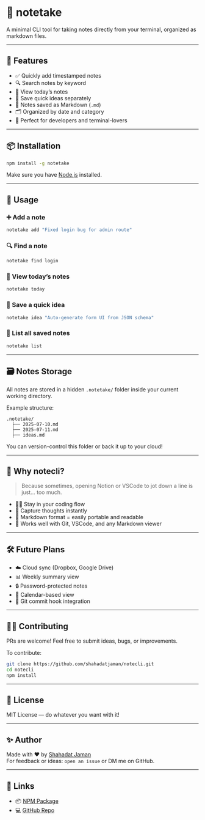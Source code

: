 # 📝 notetake

A minimal CLI tool for taking notes directly from your terminal, organized as markdown files.

---

## 🚀 Features

- ✅ Quickly add timestamped notes  
- 🔍 Search notes by keyword  
- 📅 View today’s notes  
- 🧠 Save quick ideas separately  
- 📁 Notes saved as Markdown (`.md`)  
- 🗂️ Organized by date and category  
- 🌙 Perfect for developers and terminal-lovers

---

## 📦 Installation

```bash
npm install -g notetake
```

Make sure you have [Node.js](https://nodejs.org/) installed.

---

## 📘 Usage

### ➕ Add a note

```bash
notetake add "Fixed login bug for admin route"
```

### 🔍 Find a note

```bash
notetake find login
```

### 📅 View today’s notes

```bash
notetake today
```

### 🧠 Save a quick idea

```bash
notetake idea "Auto-generate form UI from JSON schema"
```

### 📂 List all saved notes

```bash
notetake list
```

---

## 🗃️ Notes Storage

All notes are stored in a hidden `.notetake/` folder inside your current working directory.

Example structure:

```
.notetake/
  ├── 2025-07-10.md
  ├── 2025-07-11.md
  ├── ideas.md
```

You can version-control this folder or back it up to your cloud!

---

## 🌟 Why notecli?

> Because sometimes, opening Notion or VSCode to jot down a line is just... too much.

- 👨‍💻 Stay in your coding flow  
- 🧠 Capture thoughts instantly  
- 💾 Markdown format = easily portable and readable  
- 🧩 Works well with Git, VSCode, and any Markdown viewer

---

## 🛠 Future Plans

- ☁️ Cloud sync (Dropbox, Google Drive)  
- 📊 Weekly summary view  
- 🔒 Password-protected notes  
- 📅 Calendar-based view  
- 🔗 Git commit hook integration

---

## 🧑‍💻 Contributing

PRs are welcome! Feel free to submit ideas, bugs, or improvements.

To contribute:

```bash
git clone https://github.com/shahadatjaman/notecli.git
cd notecli
npm install
```

---

## 📜 License

MIT License — do whatever you want with it!

---

## ✨ Author

Made with ❤️ by [Shahadat Jaman](https://shahadatjaman.vercel.app/)  
For feedback or ideas: `open an issue` or DM me on GitHub.

---

## 🔗 Links

- 📦 [NPM Package](https://www.npmjs.com/package/nodetake)  
- 💻 [GitHub Repo](https://github.com/shahadatjaman/notecli)  

